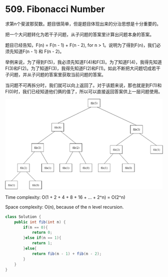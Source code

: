 # 509. Fibonacci Number

求第n个斐波那契数。题目很简单，但是题目体现出来的分治思想是十分重要的。

把一个大问题转化为若干子问题，从子问题的答案里计算出问题本身的答案。

题目已经告知，F(n) = F(n - 1) + F(n - 2), for n > 1。说明为了得到F(n)，我们必须先知道F(n - 1) 和 F(n - 2)。

举例来说，为了得到F(5)，我必须先知道F(4)和F(3)。为了知道F(4)，我得先知道F(3)和F(2)。为了知道F(3)，我得先知道F(2)和F(1)。如此不断把大问题切成若干子问题，并从子问题的答案里获取当前问题的答案。

当问题不可再拆分时，我们就可以向上返回了。对于该题来说，那也就是到F(1)和F(0)时，我们已经知道他们俩的值了，所以可以直接返回答案供上一层问题使用。

![alter_text](assets/images/fibonacciRecursion5.png)

Time complexity: O(1 + 2 + 4 + 8 + 16 + ... + 2^n) = O(2^n)

Space complexity: O(n), because of the n level recursion.

```java
class Solution {
    public int fib(int n) {
        if(n == 0){
            return 0;
        }else if(n == 1){
            return 1;
        }else{
            return fib(n - 1) + fib(n - 2);
        }
    }
}
```